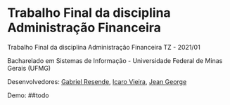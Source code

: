 # Trabalho Final da disciplina Administração Financeira

Trabalho Final da disciplina Administração Financeira TZ - 2021/01

Bacharelado em Sistemas de Informação - Universidade Federal de Minas Gerais (UFMG)

Desenvolvedores: [Gabriel Resende](https://github.com/resende-gabriel), [Icaro Vieira](https://github.com/icarovie), [Jean George](https://github.com/jeanGeorge)

Demo: ##todo
